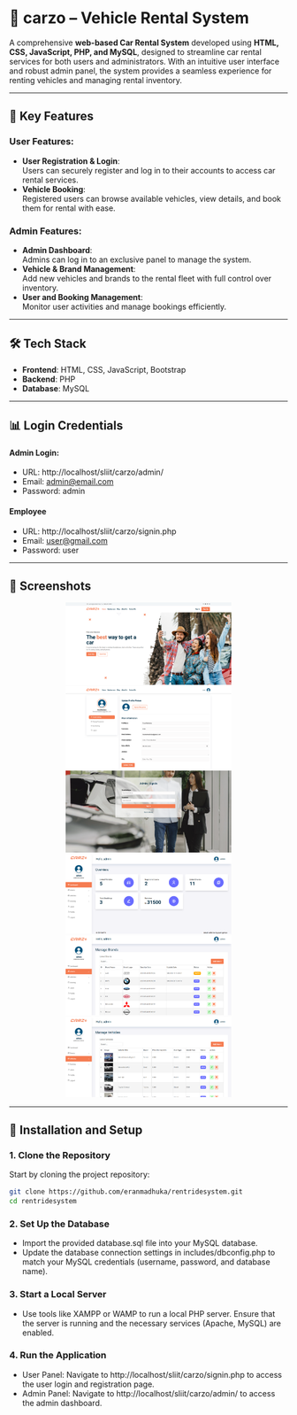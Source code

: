 # 🚗 **carzo** – Vehicle Rental System

A comprehensive **web-based Car Rental System** developed using **HTML, CSS, JavaScript, PHP, and MySQL**, designed to streamline car rental services for both users and administrators. With an intuitive user interface and robust admin panel, the system provides a seamless experience for renting vehicles and managing rental inventory.

---

## 🚀 **Key Features**

### User Features:
- **User Registration & Login**:  
  Users can securely register and log in to their accounts to access car rental services.  
- **Vehicle Booking**:  
  Registered users can browse available vehicles, view details, and book them for rental with ease.

### Admin Features:
- **Admin Dashboard**:  
  Admins can log in to an exclusive panel to manage the system.  
- **Vehicle & Brand Management**:  
  Add new vehicles and brands to the rental fleet with full control over inventory.  
- **User and Booking Management**:  
  Monitor user activities and manage bookings efficiently.

---

## 🛠️ **Tech Stack**

- **Frontend**: HTML, CSS, JavaScript, Bootstrap  
- **Backend**: PHP  
- **Database**: MySQL  

---

## 📊 **Login Credentials**
#### Admin Login:
- URL: http://localhost/sliit/carzo/admin/
- Email: admin@email.com
- Password: admin

#### Employee
- URL: http://localhost/sliit/carzo/signin.php
- Email: user@gmail.com
- Password: user

---

## 🌟 **Screenshots**
<p align="center">
  <img src="screenshots/screenshot1.png" width="300">
  <img src="screenshots/screenshot2.png" width="300">
  <img src="screenshots/screenshot3.png" width="300">
  <img src="screenshots/screenshot4.png" width="300">
  <img src="screenshots/screenshot5.png" width="300">
  <img src="screenshots/screenshot6.png" width="300">
</p>

---

## 🔧 **Installation and Setup**

### 1. Clone the Repository

Start by cloning the project repository:

```bash
git clone https://github.com/eranmadhuka/rentridesystem.git
cd rentridesystem
```

### 2. Set Up the Database
- Import the provided database.sql file into your MySQL database.
- Update the database connection settings in includes/dbconfig.php to match your MySQL credentials (username, password, and database name).

### 3. Start a Local Server
- Use tools like XAMPP or WAMP to run a local PHP server. Ensure that the server is running and the necessary services (Apache, MySQL) are enabled.

### 4. Run the Application
- User Panel: Navigate to http://localhost/sliit/carzo/signin.php to access the user login and registration page.
- Admin Panel: Navigate to http://localhost/sliit/carzo/admin/ to access the admin dashboard.
